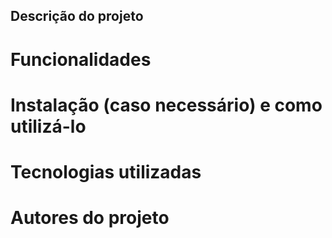  ## Descrição do projeto
 # Funcionalidades
# Instalação (caso necessário) e como utilizá-lo
 # Tecnologias utilizadas
#  Autores do projeto
